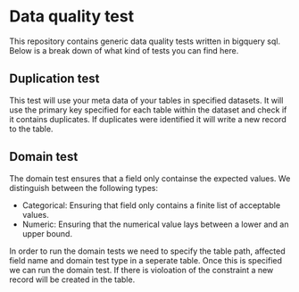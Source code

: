# Data quality test
This repository contains generic data quality tests written in bigquery sql. Below is a break down of what kind of tests you can find here.

## Duplication test
This test will use your meta data of your tables in specified datasets. It will use the primary key specified for each table within the dataset
and check if it contains duplicates. If duplicates were identified it will write a new record to the table.

## Domain test
The domain test ensures that a field only containse the expected values. We distinguish between the following types: 
- Categorical: Ensuring that field only contains a finite list of acceptable values.
- Numeric: Ensuring that the numerical value lays between a lower and an upper bound.

In order to run the domain tests we need to specify the table path, affected field name and domain test type in a seperate table.
Once this is specified we can run the domain test. If there is violoation of the constraint a new record will be created in the table.
